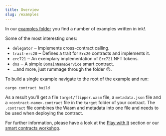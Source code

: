 ```yaml
---
title: Overview
slug: /examples
---
```


In our <a href="https://github.com/paritytech/ink/tree/master/examples">examples folder</a> you find a number of examples written in ink!.

Some of the most interesting ones:

* `delegator` ‒ Implements cross-contract calling.
* `trait-erc20` ‒ Defines a trait for `Erc20` contracts and implements it.
* `erc721` ‒ An exemplary implementation of `Erc721` NFT tokens.
* `dns` ‒  A simple `DomainNameService` smart contract.
* …and more, just rummage through the folder 🙃.

To build a single example navigate to the root of the example and run:
```
cargo contract build
```

As a result you'll get a file `target/flipper.wasm` file, a `metadata.json` file and a `<contract-name>.contract` file in the `target` folder of your contract.
The `.contract` file combines the Wasm and metadata into one file and needs to be used when deploying the contract.

For further information, please have a look at the [Play with It](#play-with-it) section or our [smart contracts workshop](https://substrate.dev/substrate-contracts-workshop/).


